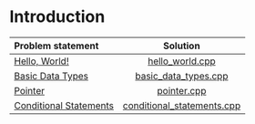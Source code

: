 # Introduction

|     Problem statement      |            Solution            |
|:---------------------------|:------------------------------:|
| [Hello, World!][]          | [hello_world.cpp][]            |
| [Basic Data Types][]       | [basic_data_types.cpp][]       |
| [Pointer][]                | [pointer.cpp][]                |
| [Conditional Statements][] | [conditional_statements.cpp][] |

[Hello, World!]:          https://www.hackerrank.com/challenges/cpp-hello-world
[Basic Data Types]:       https://www.hackerrank.com/challenges/c-tutorial-basic-data-types
[Pointer]:                https://www.hackerrank.com/challenges/c-tutorial-pointer
[Conditional Statements]: https://www.hackerrank.com/challenges/c-tutorial-conditional-if-else

[hello_world.cpp]:            hello_world.cpp
[basic_data_types.cpp]:       basic_data_types.cpp
[pointer.cpp]:                pointer.cpp
[conditional_statements.cpp]: conditional_statements.cpp
